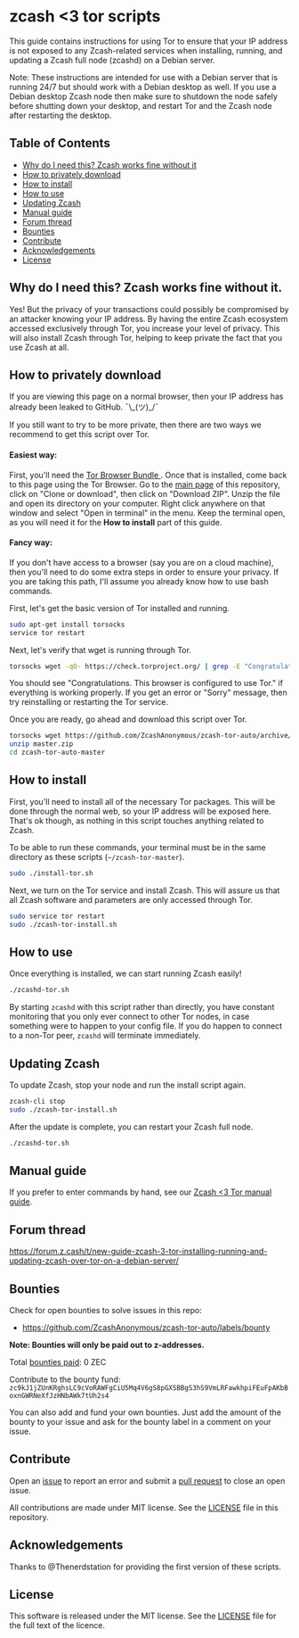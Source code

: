 # zcash <3 tor scripts

This guide contains instructions for using Tor to ensure that your IP address is not exposed to any Zcash-related services when installing, running, and updating a Zcash full node (zcashd) on a Debian server.

Note: These instructions are intended for use with a Debian server that is running 24/7 but should work with a Debian desktop as well. If you use a Debian desktop Zcash node then make sure to shutdown the node safely before shutting down your desktop, and restart Tor and the Zcash node after restarting the desktop.

## Table of Contents <sup id="a1"></sup>

- [Why do I need this? Zcash works fine without it](#why-do-i-need-this-zcash-works-fine-without-it)
- [How to privately download](#how-to-privately-download)
- [How to install](#how-to-install)
- [How to use](#how-to-use)
- [Updating Zcash](#updating-zcash)
- [Manual guide](#manual-guide)
- [Forum thread](#forum-thread)
- [Bounties](#bounties)
- [Contribute](#contribute)
- [Acknowledgements](#acknowledgements)
- [License](#license)

## Why do I need this? Zcash works fine without it.

Yes! But the privacy of your transactions could possibly be compromised by an attacker knowing your IP address. By having the entire Zcash ecosystem accessed exclusively through Tor, you increase your level of privacy. This will also install Zcash through Tor, helping to keep private the fact that you use Zcash at all.

## How to privately download

If you are viewing this page on a normal browser, then your IP address has already been leaked to GitHub. ¯\\\_(ツ)_/¯

If you still want to try to be more private, then there are two ways we recommend to get this script over Tor.

#### Easiest way:

First, you'll need the [Tor Browser Bundle ](https://www.torproject.org/projects/torbrowser.html). Once that is installed, come back to this page using the Tor Browser. Go to the [main page](https://github.com/ZcashAnonymous/zcash-tor-auto) of this repository, click on "Clone or download", then click on "Download ZIP". Unzip the file and open its directory on your computer. Right click anywhere on that window and select "Open in terminal" in the menu. Keep the terminal open, as you will need it for the **How to install** part of this guide.

#### Fancy way:

If you don't have access to a browser (say you are on a cloud machine), then you'll need to do some extra steps in order to ensure your privacy. If you are taking this path, I'll assume you already know how to use bash commands.

First, let's get the basic version of Tor installed and running.

```bash
sudo apt-get install torsocks
service tor restart
```

Next, let's verify that wget is running through Tor. 

```bash
torsocks wget -qO- https://check.torproject.org/ | grep -E "Congratulations|Sorry"
```

You should see "Congratulations. This browser is configured to use Tor." if everything is working properly. If you get an error or "Sorry" message, then try reinstalling or restarting the Tor service.

Once you are ready, go ahead and download this script over Tor. 

```bash
torsocks wget https://github.com/ZcashAnonymous/zcash-tor-auto/archive/master.zip
unzip master.zip
cd zcash-tor-auto-master
```

## How to install

First, you'll need to install all of the necessary Tor packages. This will be done through the normal web, so your IP address will be exposed here. That's ok though, as nothing in this script touches anything related to Zcash. 

To be able to run these commands, your terminal must be in the same directory as these scripts (`~/zcash-tor-master`).

```bash
sudo ./install-tor.sh
```

Next, we turn on the Tor service and install Zcash. This will assure us that all Zcash software and parameters are only accessed through Tor. 
 
 ```bash
 sudo service tor restart
 sudo ./zcash-tor-install.sh
 ```
 
## How to use

Once everything is installed, we can start running Zcash easily!
 
 ```bash
 ./zcashd-tor.sh
 ```
 
By starting `zcashd` with this script rather than directly, you have constant monitoring that you only ever connect to other Tor nodes, in case something were to happen to your config file. If you do happen to connect to a non-Tor peer, `zcashd` will terminate immediately.

## Updating Zcash

To update Zcash, stop your node and run the install script again.

 ```bash
 zcash-cli stop
 sudo ./zcash-tor-install.sh
 ```
 
 After the update is complete, you can restart your Zcash full node.
 
  ```bash
 ./zcashd-tor.sh
 ```

## Manual guide

If you prefer to enter commands by hand, see our [Zcash <3 Tor manual guide](https://github.com/ZcashAnonymous/zcash-tor).

## Forum thread

https://forum.z.cash/t/new-guide-zcash-3-tor-installing-running-and-updating-zcash-over-tor-on-a-debian-server/

## Bounties

Check for open bounties to solve issues in this repo:

- https://github.com/ZcashAnonymous/zcash-tor-auto/labels/bounty

**Note: Bounties will only be paid out to z-addresses.**

Total [bounties paid](https://github.com/ZcashAnonymous/zcash-tor-auto/issues?q=is%3Aissue+is%3Aclosed+label%3Abounty): 0 ZEC

Contribute to the bounty fund: `zc9kJ1jZUnKRghsLC9cVoRAWFgCiU5Mq4V6gS8pGXSBBgS3hS9VmLRFawkhpiFEuFpAKbBoxnGWRNeXfJzHNbAWk7tUh2s4`

You can also add and fund your own bounties. Just add the amount of the bounty to your issue and ask for the bounty label in a comment on your issue.

## Contribute

Open an [issue](https://github.com/ZcashAnonymous/zcash-tor-auto/issues) to report an error and submit a [pull request](https://github.com/ZcashAnonymous/zcash-tor-auto/pulls) to close an open issue.

All contributions are made under MIT license. See the [LICENSE](https://github.com/ZcashAnonymous/zcash-tor-auto/blob/master/LICENSE) file in this repository.

## Acknowledgements

Thanks to @Thenerdstation for providing the first version of these scripts.

## License

This software is released under the MIT license. See the [LICENSE](/LICENSE.md) file for the full text of the licence.
